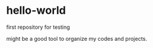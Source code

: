 # hello-world
first repository for testing

might be a good tool to organize my codes and projects.
